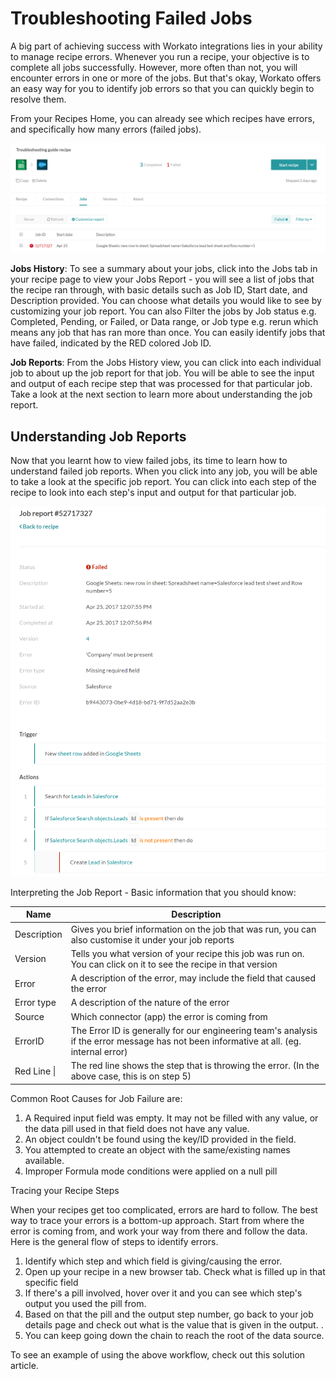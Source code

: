 # Troubleshooting Failed Jobs

A big part of achieving success with Workato integrations lies in your ability to manage recipe errors. Whenever you run a recipe, your objective is to complete all jobs successfully. However, more often than not, you will encounter errors in one or more of the jobs. But that's okay, Workato offers an easy way for you to identify job errors so that you can quickly begin to resolve them. 

From your Recipes Home, you can already see which recipes have errors, and specifically how many errors (failed jobs).

![troubleshooting-failed-jobs-1](/assets/images/recipes/troubleshooting-failed-jobs/troubleshooting-failed-jobs-1.png)

**Jobs History**: To see a summary about your jobs, click into the Jobs tab in your recipe page to view your Jobs Report - you will see a list of jobs that the recipe ran through, with basic details such as Job ID, Start date, and Description provided. You can choose what details you would like to see by customizing your job report. You can also Filter the jobs by Job status e.g. Completed, Pending, or Failed, or Data range, or Job type e.g. rerun which means any job that has ran more than once. You can easily identify jobs that have failed, indicated by the RED colored Job ID.

**Job Reports**: From the Jobs History view, you can click into each individual job to about up the job report for that job. You will be able to see the input and output of each recipe step that was processed for that particular job. Take a look at the next section to learn more about understanding the job report.


## Understanding Job Reports

Now that you learnt how to view failed jobs, its time to learn how to understand failed job reports. When you click into any job, you will be able to take a look at the specific job report. You can click into each step of the recipe to look into each step's input and output for that particular job.

![troubleshooting-failed-jobs-2](/assets/images/recipes/troubleshooting-failed-jobs/troubleshooting-failed-jobs-2.png)

Interpreting the Job Report - Basic information that you should know:

|Name|Description|
|------|-------|
|Description|Gives you brief information on the job that was run, you can also customise it under your job reports|
|Version|Tells you what version of your recipe this job was run on. You can click on it to see the recipe in that version|
|Error|A description of the error, may include the field that caused the error|
|Error type|A description of the nature of the error|
|Source|Which connector (app) the error is coming from|
|ErrorID|The Error ID is generally for our engineering team's analysis if the error message has not been informative at all. (eg. internal error)|
|Red Line \|  |The red line shows the step that is throwing the error. (In the above case, this is on step 5)|


Common Root Causes for Job Failure are: 
  1. A Required input field was empty. It may not be filled with any value, or the data pill used in that field does not have any value.
  2. An object couldn't be found using the key/ID provided in the field.
  3. You attempted to create an object with the same/existing names available.
  4. Improper Formula mode conditions were applied on a null pill 


Tracing your Recipe Steps

When your recipes get too complicated, errors are hard to follow. The best way to trace your errors is a bottom-up approach. Start from where the error is coming from, and work your way from there and follow the data. Here is the general flow of steps to identify errors.
1. Identify which step and which field is giving/causing the error. 
2. Open up your recipe in a new browser tab. Check what is filled up in that specific field
3. If there's a pill involved, hover over it and you can see which step's output you used the pill from. 
4. Based on that the pill and the output step number, go back to your job details page and check out what is the value that is given in the output. .
5. You can keep going down the chain to reach the root of the data source. 


To see an example of using the above workflow, check out this solution article. 
